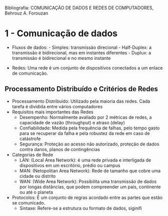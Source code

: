 
Bibliografia: COMUNICAÇÃO DE DADOS E REDES DE COMPUTADORES, Behrouz A. Forouzan

# 1 - Comunicação de dados

-  Fluxos de dados:
		- Simples: transmissão direcional
		- Half-Duplex: a transmissão é bidirecional, mas em instantes diferentes
		- Duplux: a transmissão é bidirecional e no mesmo instante

- Redes: Uma rede é um conjunto de dispositivos conectados a um enlace de comunicação.
## Processamento Distribuído e Critérios de Redes

- Processamento Distribuído: Utilizado pela maioria das redes. Cada tarefa é dividida entre vários computadores
- Requisitos mais importantes das Redes
	- Desempenho: Normalmente avaliado por 2 métricas de redes, a capacidade de vazão (throughput) e atraso (delay)
	- Confiabilidade: Medida pela frequência de falhas, pelo tempo gasto para se recuperar da falha e pela robustez da rede em caso de catástrofe
	- Segurança: Proteção ao acesso não autorizado, proteção de dados contra danos, planos de contingências
- Categorias de Rede
	- LAN: (Local Area Network): é uma rede privada e interligada de dispositivos em um escritório, prédio ou campus
	- MAN: (Netopolitan Area Network): Rede de tamanho que cobre uma cidade ou distrito
	- WAN: (Wide Area Network): Possibilita uma transmissão de dados por longas distâncias, que podem compreender um pais, continente ou até o planeta
- Protocolos: É um conjunto de regras acordado entre as partes que estão se comunicado.
	- Sintaxe: Refere-se a estrutura ou formato de dados, siginifi
	